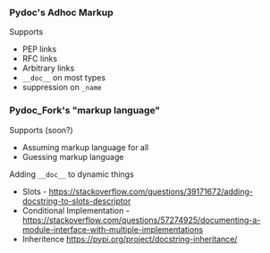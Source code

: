 ### Pydoc's Adhoc Markup

Supports

- PEP links
- RFC links
- Arbitrary links
- `__doc__` on most types
- suppression on `_name`

### Pydoc_Fork's "markup language"

Supports (soon?)

- Assuming markup language for all
- Guessing markup language

Adding `__doc__` to dynamic things

- Slots - https://stackoverflow.com/questions/39171672/adding-docstring-to-slots-descriptor
- Conditional Implementation - https://stackoverflow.com/questions/57274925/documenting-a-module-interface-with-multiple-implementations
- Inheritence https://pypi.org/project/docstring-inheritance/
